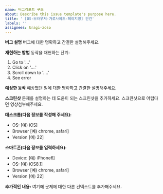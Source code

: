```yaml
---
name: 버그리포트 구조
about: Describe this issue template's purpose here.
title: ' [OS-브라우저-가로사이즈-페이지명] 안건'
labels: ''
assignees: Unagi-zoso
---
```


**버그 설명** 버그에 대한 명확하고 간결한 설명해주세요.

**재현하는 방법** 동작을 재현하는 단계:

1. Go to '...'
2. Click on '....'
3. Scroll down to '....'
4. See error

**예상한 동작** 예상했던 일에 대한 명확하고 간결한 설명해주세요.

**스크린샷** 문제를 설명하는 데 도움이 되는 스크린샷을 추가하세요. 스크린샷으로 어렵다면 영상첨부해주세요.

**데스크톱(다음 정보를 작성해 주세요):**

-   OS: [예) iOS]
-   Browser [예) chrome, safari]
-   Version [예) 22]

**스마트폰(다음 정보를 입력하세요):**

-   Device: [예) iPhone6]
-   OS: [예) iOS8.1]
-   Browser [예) chrome, safari]
-   Version [예) 22]

**추가적인 내용:** 여기에 문제에 대한 다른 컨텍스트를 추가해주세요.
